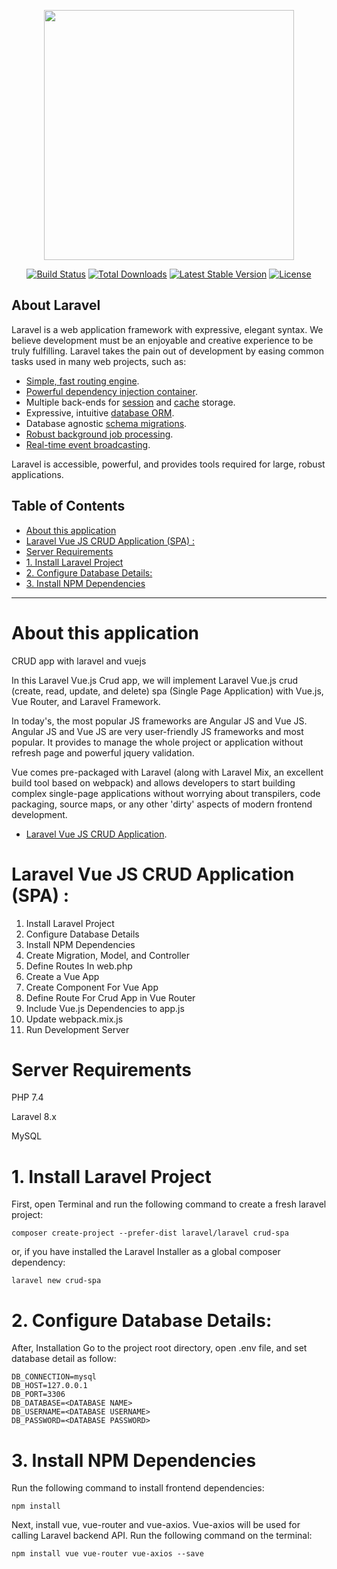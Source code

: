 <p align="center"><a href="https://laravel.com" target="_blank"><img src="https://raw.githubusercontent.com/laravel/art/master/logo-lockup/5%20SVG/2%20CMYK/1%20Full%20Color/laravel-logolockup-cmyk-red.svg" width="400"></a></p>

<p align="center">
<a href="https://travis-ci.org/laravel/framework"><img src="https://travis-ci.org/laravel/framework.svg" alt="Build Status"></a>
<a href="https://packagist.org/packages/laravel/framework"><img src="https://img.shields.io/packagist/dt/laravel/framework" alt="Total Downloads"></a>
<a href="https://packagist.org/packages/laravel/framework"><img src="https://img.shields.io/packagist/v/laravel/framework" alt="Latest Stable Version"></a>
<a href="https://packagist.org/packages/laravel/framework"><img src="https://img.shields.io/packagist/l/laravel/framework" alt="License"></a>
</p>

## About Laravel

Laravel is a web application framework with expressive, elegant syntax. We believe development must be an enjoyable and creative experience to be truly fulfilling. Laravel takes the pain out of development by easing common tasks used in many web projects, such as:

- [Simple, fast routing engine](https://laravel.com/docs/routing).
- [Powerful dependency injection container](https://laravel.com/docs/container).
- Multiple back-ends for [session](https://laravel.com/docs/session) and [cache](https://laravel.com/docs/cache) storage.
- Expressive, intuitive [database ORM](https://laravel.com/docs/eloquent).
- Database agnostic [schema migrations](https://laravel.com/docs/migrations).
- [Robust background job processing](https://laravel.com/docs/queues).
- [Real-time event broadcasting](https://laravel.com/docs/broadcasting).

Laravel is accessible, powerful, and provides tools required for large, robust applications.



## Table of Contents
- [About this application](#about-this-application)
- [Laravel Vue JS CRUD Application (SPA) :](#laravel-vue-js-crud-application-spa-)
- [Server Requirements](#server-requirements)
- [1. Install Laravel Project](#1-install-laravel-project)
- [2. Configure Database Details:](#2-configure-database-details)
- [3. Install NPM Dependencies](#3-install-npm-dependencies)
---







# About this application
CRUD app with laravel and vuejs

In this Laravel Vue.js Crud app, we will implement Laravel Vue.js crud (create, read, update, and delete) spa (Single Page Application) with Vue.js, Vue Router, and Laravel Framework.

In today's, the most popular JS frameworks are Angular JS and Vue JS. Angular JS and Vue JS are very user-friendly JS frameworks and most popular. It provides to manage the whole project or application without refresh page and powerful jquery validation.

Vue comes pre-packaged with Laravel (along with Laravel Mix, an excellent build tool based on webpack) and allows developers to start building complex single-page applications without worrying about transpilers, code packaging, source maps, or any other 'dirty' aspects of modern frontend development.


- [Laravel Vue JS CRUD Application](https://techvblogs.com/blog/build-crud-app-with-laravel-and-vuejs).

# Laravel Vue JS CRUD Application (SPA) :

  1. Install Laravel Project
  2. Configure Database Details
  3. Install NPM Dependencies
  4. Create Migration, Model, and Controller
  5. Define Routes In web.php
  6. Create a Vue App
  7. Create Component For Vue App
  8. Define Route For Crud App in Vue Router
  9. Include Vue.js Dependencies to app.js
  10. Update webpack.mix.js
  11. Run Development Server

# Server Requirements

PHP 7.4

Laravel 8.x

MySQL

# 1. Install Laravel Project

First, open Terminal and run the following command to create a fresh laravel project:

    composer create-project --prefer-dist laravel/laravel crud-spa

or, if you have installed the Laravel Installer as a global composer dependency:

    laravel new crud-spa

# 2. Configure Database Details:

After, Installation Go to the project root directory, open .env file, and set database detail as follow:

    DB_CONNECTION=mysql 
    DB_HOST=127.0.0.1 
    DB_PORT=3306 
    DB_DATABASE=<DATABASE NAME>
    DB_USERNAME=<DATABASE USERNAME>
    DB_PASSWORD=<DATABASE PASSWORD>

# 3. Install NPM Dependencies

Run the following command to install frontend dependencies:

    npm install

Next, install vue, vue-router and vue-axios. Vue-axios will be used for calling Laravel backend API. Run the following command on the terminal:

    npm install vue vue-router vue-axios --save